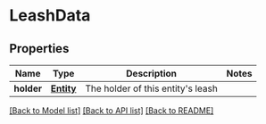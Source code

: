 # LeashData

## Properties
Name | Type | Description | Notes
------------ | ------------- | ------------- | -------------
**holder** | [**Entity**](Entity.md) | The holder of this entity&#39;s leash | 

[[Back to Model list]](../README.md#documentation-for-models) [[Back to API list]](../README.md#documentation-for-api-endpoints) [[Back to README]](../README.md)


